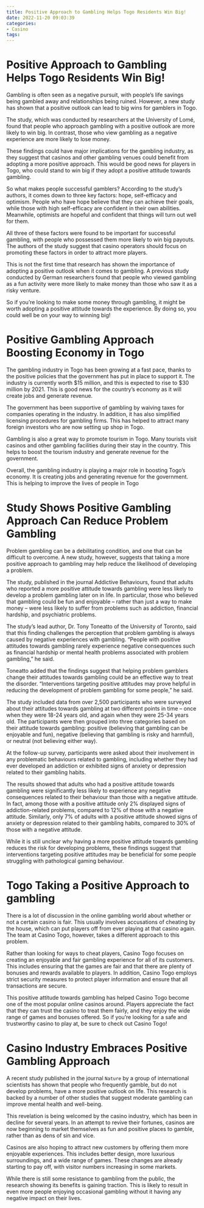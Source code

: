 ```yaml
---
title: Positive Approach to Gambling Helps Togo Residents Win Big!
date: 2022-11-20 09:03:39
categories:
- Casino
tags:
---
```



#  Positive Approach to Gambling Helps Togo Residents Win Big!

Gambling is often seen as a negative pursuit, with people’s life savings being gambled away and relationships being ruined. However, a new study has shown that a positive outlook can lead to big wins for gamblers in Togo.

The study, which was conducted by researchers at the University of Lomé, found that people who approach gambling with a positive outlook are more likely to win big. In contrast, those who view gambling as a negative experience are more likely to lose money.

These findings could have major implications for the gambling industry, as they suggest that casinos and other gambling venues could benefit from adopting a more positive approach. This would be good news for players in Togo, who could stand to win big if they adopt a positive attitude towards gambling.

So what makes people successful gamblers? According to the study’s authors, it comes down to three key factors: hope, self-efficacy and optimism. People who have hope believe that they can achieve their goals, while those with high self-efficacy are confident in their own abilities. Meanwhile, optimists are hopeful and confident that things will turn out well for them.

All three of these factors were found to be important for successful gambling, with people who possessed them more likely to win big payouts. The authors of the study suggest that casino operators should focus on promoting these factors in order to attract more players.

This is not the first time that research has shown the importance of adopting a positive outlook when it comes to gambling. A previous study conducted by German researchers found that people who viewed gambling as a fun activity were more likely to make money than those who saw it as a risky venture.

So if you’re looking to make some money through gambling, it might be worth adopting a positive attitude towards the experience. By doing so, you could well be on your way to winning big!

#  Positive Gambling Approach Boosting Economy in Togo

The gambling industry in Togo has been growing at a fast pace, thanks to the positive policies that the government has put in place to support it. The industry is currently worth $15 million, and this is expected to rise to $30 million by 2021. This is good news for the country’s economy as it will create jobs and generate revenue.

The government has been supportive of gambling by waiving taxes for companies operating in the industry. In addition, it has also simplified licensing procedures for gambling firms. This has helped to attract many foreign investors who are now setting up shop in Togo.

Gambling is also a great way to promote tourism in Togo. Many tourists visit casinos and other gambling facilities during their stay in the country. This helps to boost the tourism industry and generate revenue for the government.

Overall, the gambling industry is playing a major role in boosting Togo’s economy. It is creating jobs and generating revenue for the government. This is helping to improve the lives of people in Togo

#  Study Shows Positive Gambling Approach Can Reduce Problem Gambling 

Problem gambling can be a debilitating condition, and one that can be difficult to overcome. A new study, however, suggests that taking a more positive approach to gambling may help reduce the likelihood of developing a problem.

The study, published in the journal Addictive Behaviours, found that adults who reported a more positive attitude towards gambling were less likely to develop a problem gambling later on in life. In particular, those who believed that gambling could be fun and enjoyable – rather than just a way to make money – were less likely to suffer from problems such as addiction, financial hardship, and psychiatric problems.

The study’s lead author, Dr. Tony Toneatto of the University of Toronto, said that this finding challenges the perception that problem gambling is always caused by negative experiences with gambling. “People with positive attitudes towards gambling rarely experience negative consequences such as financial hardship or mental health problems associated with problem gambling,” he said.

Toneatto added that the findings suggest that helping problem gamblers change their attitudes towards gambling could be an effective way to treat the disorder. “Interventions targeting positive attitudes may prove helpful in reducing the development of problem gambling for some people,” he said.

The study included data from over 2,500 participants who were surveyed about their attitudes towards gambling at two different points in time – once when they were 18-24 years old, and again when they were 25-34 years old. The participants were then grouped into three categories based on their attitude towards gambling: positive (believing that gambling can be enjoyable and fun), negative (believing that gambling is risky and harmful), or neutral (not believing either way).

At the follow-up survey, participants were asked about their involvement in any problematic behaviours related to gambling, including whether they had ever developed an addiction or exhibited signs of anxiety or depression related to their gambling habits.

The results showed that adults who had a positive attitude towards gambling were significantly less likely to experience any negative consequences related to their behaviour than those with a negative attitude. In fact, among those with a positive attitude only 2% displayed signs of addiction-related problems, compared to 12% of those with a negative attitude. Similarly, only 7% of adults with a positive attitude showed signs of anxiety or depression related to their gambling habits, compared to 30% of those with a negative attitude.

While it is still unclear why having a more positive attitude towards gambling reduces the risk for developing problems, these findings suggest that interventions targeting positive attitudes may be beneficial for some people struggling with pathological gaming behaviour.

#  Togo Taking a Positive Approach to gambling 

There is a lot of discussion in the online gambling world about whether or not a certain casino is fair. This usually involves accusations of cheating by the house, which can put players off from ever playing at that casino again. The team at Casino Togo, however, takes a different approach to this problem.

Rather than looking for ways to cheat players, Casino Togo focuses on creating an enjoyable and fair gambling experience for all of its customers. This includes ensuring that the games are fair and that there are plenty of bonuses and rewards available to players. In addition, Casino Togo employs strict security measures to protect player information and ensure that all transactions are secure.

This positive attitude towards gambling has helped Casino Togo become one of the most popular online casinos around. Players appreciate the fact that they can trust the casino to treat them fairly, and they enjoy the wide range of games and bonuses offered. So if you’re looking for a safe and trustworthy casino to play at, be sure to check out Casino Togo!

#  Casino Industry Embraces Positive Gambling Approach

A recent study published in the journal ``Nature`` by a group of international scientists has shown that people who frequently gamble, but do not develop problems, have a more positive outlook on life. This research is backed by a number of other studies that suggest moderate gambling can improve mental health and well-being.

This revelation is being welcomed by the casino industry, which has been in decline for several years. In an attempt to revive their fortunes, casinos are now beginning to market themselves as fun and positive places to gamble, rather than as dens of sin and vice.

Casinos are also hoping to attract new customers by offering them more enjoyable experiences. This includes better design, more luxurious surroundings, and a wide range of games. These changes are already starting to pay off, with visitor numbers increasing in some markets.

While there is still some resistance to gambling from the public, the research showing its benefits is gaining traction. This is likely to result in even more people enjoying occasional gambling without it having any negative impact on their lives.